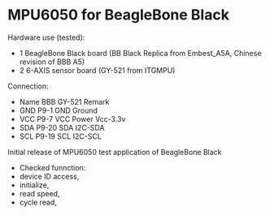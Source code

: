 MPU6050 for BeagleBone Black
==========

Hardware use (tested):
 * 1 BeagleBone Black board (BB Black Replica from Embest_A5A, Chinese revision of BBB A5)
 * 2 6-AXIS sensor board (GY-521 from ITGMPU)

Connection:
* Name BBB GY-521 Remark
* GND P9-1 GND Ground
* VCC P9-7 VCC Power Vcc-3.3v
* SDA P9-20 SDA I2C-SDA
* SCL P9-19 SCL I2C-SCL

Initial release of MPU6050 test application of BeagleBone Black
 * Checked funnction:
 *	device ID access,
 *	initialize,
 *	read speed,
 *	cycle read,
 
 
